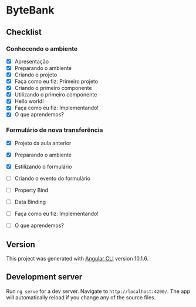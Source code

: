 # ByteBank

## Checklist

### Conhecendo o ambiente
- [x] Apresentação
- [x] Preparando o ambiente
- [x] Criando o projeto
- [x] Faça como eu fiz: Primeiro projeto
- [x] Criando o primeiro componente
- [x] Utilizando o primeiro componente
- [x] Hello world!
- [x] Faça como eu fiz: Implementando!
- [x] O que aprendemos?

### Formulário de nova transferência
- [x] Projeto da aula anterior
- [x] Preparando o ambiente
- [x] Estilizando o formulário
- [ ] Criando o evento do formulário
- [ ] Property Bind
- [ ] Data Binding
- [ ] Faça como eu fiz: Implementando!
- [ ] O que aprendemos?


## Version
This project was generated with [Angular CLI](https://github.com/angular/angular-cli) version 10.1.6.

## Development server

Run `ng serve` for a dev server. Navigate to `http://localhost:4200/`. The app will automatically reload if you change any of the source files.



